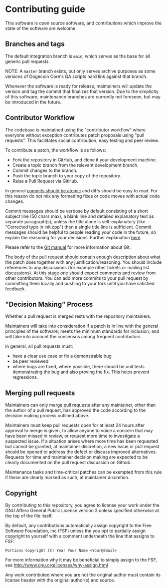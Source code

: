 # Contributing guide

This software is open source software, and contributions which improve the
state of the software are welcome.

## Branches and tags

The default integration branch is `main`, which serves as the base for all
generic pull requests.

NOTE: A `master` branch exists, but only serves archive purposes as some
      versions of Dogecoin Core's QA scripts hard link against that branch.

Whenever the software is ready for release, maintainers will update the version
and tag the commit that finalizes that version. Due to the simplicity of this
software, maintenance branches are currently not foreseen, but may be introduced
in the future.

## Contributor Workflow

The codebase is maintained using the "contributor workflow" where everyone
without exception contributes patch proposals using "pull requests". This
facilitates social contribution, easy testing and peer review.

To contribute a patch, the workflow is as follows:

  - Fork the repository in GitHub, and clone it your development machine.
  - Create a topic branch from the relevant development branch.
  - Commit changes to the branch.
  - Push the topic branch to your copy of the repository.
  - Raise a Pull Request via GitHub.

In general [commits should be atomic](https://en.wikipedia.org/wiki/Atomic_commit#Atomic_commit_convention)
and diffs should be easy to read. For this reason do not mix any formatting
fixes or code moves with actual code changes.

Commit messages should be verbose by default consisting of a short subject line
(50 chars max), a blank line and detailed explanatory text as separate
paragraph(s); unless the title alone is self-explanatory (like "Corrected typo
in init.cpp") then a single title line is sufficient. Commit messages should be
helpful to people reading your code in the future, so explain the reasoning for
your decisions. Further explanation [here](http://chris.beams.io/posts/git-commit/).

Please refer to the [Git manual](https://git-scm.com/doc) for more information
about Git.

The body of the pull request should contain enough description about what the
patch does together with any justification/reasoning. You should include
references to any discussions (for example other tickets or mailing list
discussions). At this stage one should expect comments and review from other
contributors. You can add more commits to your pull request by committing them
locally and pushing to your fork until you have satisfied feedback.

## "Decision Making" Process

Whether a pull request is merged rests with the repository maintainers.

Maintainers will take into consideration if a patch is in line with the general
principles of the software; meets the minimum standards for inclusion; and will
take into account the consensus among frequent contributors.

In general, all pull requests must:

  - have a clear use case or fix a demonstrable bug
  - be peer reviewed
  - where bugs are fixed, where possible, there should be unit tests
    demonstrating the bug and also proving the fix. This helps prevent
    regressions.

## Merging pull requests

Maintainers can only merge pull requests after any maintainer, other than the
author of a pull request, has approved the code according to the decision
making process outlined above.

Maintainers must keep pull requests open for at least 24 hours after approval
to merge is given, to allow anyone to voice a concern that may have been missed
in review, or request more time to investigate a suspected issue. If a situation
arises where more time has been requested but cannot be granted, at maintainer
discretion, a new issue or pull request should be opened to address the defect
or discuss improved alternatives. Requests for time and maintainer decision
making are expected to be clearly documented on the pull request discussion on
Github.

Maintenance tasks and time-critical patches can be exempted from this rule if
these are clearly marked as such, at maintainer discretion.

## Copyright

By contributing to this repository, you agree to license your work under the
GNU Affero General Public License version 3 unless specified otherwise at the
top of the file itself.

By default, any contributions automatically assign copyright to the
Free Software Foundation, Inc (FSF) unless the you opt to partially assign
copyright to yourself with a comment underneath the line that assigns to FSF:

```
Portions Copyright (C) Year Your Name <Your@Email>
```

For more information why it may be beneficial to simply assign to the FSF,
see http://www.gnu.org/licenses/why-assign.html

Any work contributed where you are not the original author must contain its
license header with the original author(s) and source.
